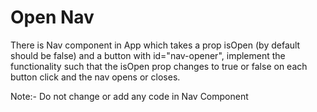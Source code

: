 # Open Nav

There is Nav component in App which takes a prop isOpen (by default should be false) 
and a button with id="nav-opener", implement the functionality such that the isOpen prop changes
to true or false on each button click and the nav opens or closes.

Note:- Do not change or add any code in Nav Component
